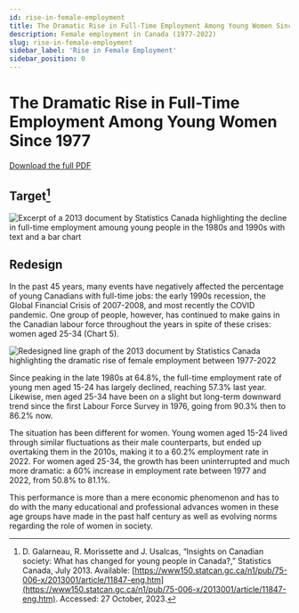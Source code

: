 ```yaml
---
id: rise-in-female-employment
title: The Dramatic Rise in Full-Time Employment Among Young Women Since 1977
description: Female employment in Canada (1977-2022)
slug: rise-in-female-employment
sidebar_label: 'Rise in Female Employment'
sidebar_position: 0
---
```


# The Dramatic Rise in Full-Time Employment Among Young Women Since 1977

[Download the full PDF](@site/static/portfolio/visual-communication/rise-in-female-employment.pdf)

## Target[^1]

![Excerpt of a 2013 document by Statistics Canada highlighting the decline in full-time employment amoung young people in the 1980s and 1990s with text and a bar chart](@site/static/portfolio/visual-communication/rise-in-female-employment/target.png)

## Redesign

In the past 45 years, many events have negatively affected the percentage of young Canadians with full-time jobs: the early 1990s recession, the Global Financial Crisis of 2007-2008, and most recently the COVID pandemic. One group of people, however, has continued to make gains in the Canadian labour force throughout the years in spite of these crises: women aged 25-34 (Chart 5).

![Redesigned line graph of the 2013 document by Statistics Canada highlighting the dramatic rise of female employment between 1977-2022](@site/static/portfolio/visual-communication/rise-in-female-employment/redesign.png)

Since peaking in the late 1980s at 64.8%, the full-time employment rate of young men aged 15-24 has largely declined, reaching 57.3% last year. Likewise, men aged 25-34 have been on a slight but long-term downward trend since the first Labour Force Survey in 1976, going from 90.3% then to 86.2% now.

The situation has been different for women. Young women aged 15-24 lived through similar fluctuations as their male counterparts, but ended up overtaking them in the 2010s, making it to a 60.2% employment rate in 2022. For women aged 25-34, the growth has been uninterrupted and much more dramatic: a 60% increase in employment rate between 1977 and 2022, from 50.8% to 81.1%.

This performance is more than a mere economic phenomenon and has to do with the many educational and professional advances women in these age groups have made in the past half century as well as evolving norms regarding the role of women in society.

[^1]: D. Galarneau, R. Morissette and J. Usalcas, “Insights on Canadian society: What has changed for young people in Canada?,” Statistics Canada, July 2013. Available: [https://www150.statcan.gc.ca/n1/pub/75-006-x/2013001/article/11847-eng.htm](https://www150.statcan.gc.ca/n1/pub/75-006-x/2013001/article/11847-eng.htm). Accessed: 27 October, 2023.